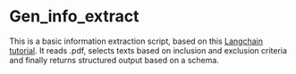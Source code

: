 # Gen_info_extract

This is a basic information extraction script, based on this [Langchain tutorial](https://python.langchain.com/docs/tutorials/extraction/).
It reads .pdf, selects texts based on inclusion and exclusion criteria and finally returns structured output based on a schema.



